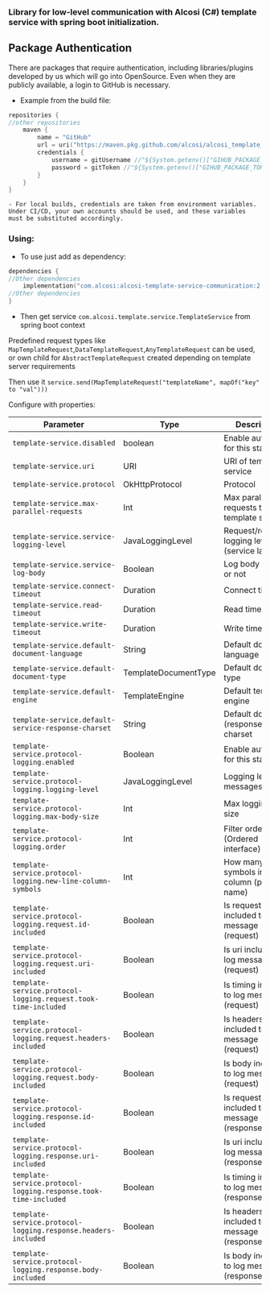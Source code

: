 ### Library for low-level communication with Alcosi (C#) template service with spring boot initialization.

## Package Authentication
There are packages that require authentication, including libraries/plugins developed by us which will go into OpenSource. Even when they are publicly available, a login to GitHub is necessary.
- Example from the build file:

````kotlin
repositories {
//other repositories
    maven {
        name = "GitHub"
        url = uri("https://maven.pkg.github.com/alcosi/alcosi_template_service_communication")
        credentials {
            username = gitUsername //"${System.getenv()["GIHUB_PACKAGE_USERNAME"]}"
            password = gitToken //"${System.getenv()["GIHUB_PACKAGE_TOKEN"]}"
        }
    }
}
````
    - For local builds, credentials are taken from environment variables. Under CI/CD, your own accounts should be used, and these variables must be substituted accordingly.



### Using:

- To use just add as dependency:

````kotlin
dependencies {
//Other dependencies
    implementation("com.alcosi:alcosi-template-service-communication:2.00-RELEASE")
//Other dependencies
}

````




- Then get service `com.alcosi.template.service.TemplateService` from spring boot context

Predefined request types like `MapTemplateRequest`,`DataTemplateRequest`,`AnyTemplateRequest` can be used, or own child
for `AbstractTemplateRequest` created depending on template server requirements

Then use it
`service.send(MapTemplateRequest("templateName", mapOf("key" to "val")))`

Configure with properties:

| Parameter                                                       | Type                 | Description                                      |
|-----------------------------------------------------------------|----------------------|--------------------------------------------------|
| `template-service.disabled`                                     | boolean              | Enable autoconfig for this starter               |
| `template-service.uri`                                          | URI                  | URI of template service                          |
| `template-service.protocol`                                     | OkHttpProtocol       | Protocol                                         |
| `template-service.max-parallel-requests`                        | Int                  | Max parallel requests to template server         |
| `template-service.service-logging-level`                        | JavaLoggingLevel     | Request/response logging level (service layer)   |
| `template-service.service-log-body`                             | Boolean              | Log body content or not                          |
| `template-service.connect-timeout`                              | Duration             | Connect timeout                                  |
| `template-service.read-timeout`                                 | Duration             | Read timeout                                     |
| `template-service.write-timeout`                                | Duration             | Write timeout                                    |
| `template-service.default-document-language`                    | String               | Default document language                        |
| `template-service.default-document-type`                        | TemplateDocumentType | Default document type                            |
| `template-service.default-engine`                               | TemplateEngine       | Default template engine                          |
| `template-service.default-service-response-charset`             | String               | Default document (response) charset              |
| `template-service.protocol-logging.enabled`                     | Boolean              | Enable autoconfig for this starter               |
| `template-service.protocol-logging.logging-level`               | JavaLoggingLevel     | Logging level of messages                        |
| `template-service.protocol-logging.max-body-size`               | Int                  | Max logging body size                            |
| `template-service.protocol-logging.order`                       | Int                  | Filter order (Ordered interface)                 |
| `template-service.protocol-logging.new-line-column-symbols`     | Int                  | How many symbols in first column (param name)    |
| `template-service.protocol-logging.request.id-included`         | Boolean              | Is request id included to log message (request)  |
| `template-service.protocol-logging.request.uri-included`        | Boolean              | Is uri included to log message (request)         |
| `template-service.protocol-logging.request.took-time-included`  | Boolean              | Is timing included to log message (request)      |
| `template-service.protocol-logging.request.headers-included`    | Boolean              | Is headers included to log message (request)     |
| `template-service.protocol-logging.request.body-included`       | Boolean              | Is body included to log message (request)        |
| `template-service.protocol-logging.response.id-included`        | Boolean              | Is request id included to log message (response) |
| `template-service.protocol-logging.response.uri-included`       | Boolean              | Is uri included to log message (response)        |
| `template-service.protocol-logging.response.took-time-included` | Boolean              | Is timing included to log message (response)     |
| `template-service.protocol-logging.response.headers-included`   | Boolean              | Is headers included to log message (response)    |
| `template-service.protocol-logging.response.body-included`      | Boolean              | Is body included to log message (response)       |


